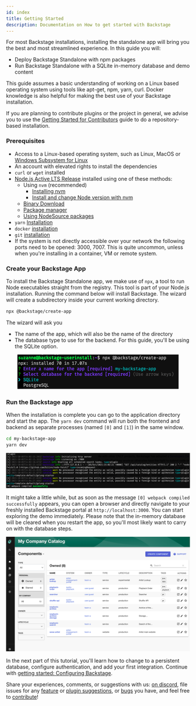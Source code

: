 ```yaml
---
id: index
title: Getting Started
description: Documentation on How to get started with Backstage
---
```


For most Backstage installations, installing the standalone app will bring you
the best and most streamlined experience. In this guide you will:

- Deploy Backstage Standalone with npm packages
- Run Backstage Standalone with a SQLite in-memory database and demo content

This guide assumes a basic understanding of working on a Linux based operating
system using tools like apt-get, npm, yarn, curl. Docker knowledge is also
helpful for making the best use of your Backstage installation.

If you are planning to contribute plugins or the project in general, we advise
you to use the
[Getting Started for Contributors](https://backstage.io/docs/getting-started/running-backstage-locally)
guide to do a repository-based installation.

### Prerequisites

- Access to a Linux-based operating system, such as Linux, MacOS or
  [Windows Subsystem for Linux](https://docs.microsoft.com/en-us/windows/wsl/)
- An account with elevated rights to install the dependencies
- `curl` or `wget` installed
- [Node.js Active LTS Release](https://nodejs.org/en/about/releases/) installed using one of these
  methods:
  - Using `nvm` (recommended)
    - [Installing nvm](https://github.com/nvm-sh/nvm#install--update-script)
    - [Install and change Node version with nvm](https://nodejs.org/en/download/package-manager/#nvm)
  - [Binary Download](https://nodejs.org/en/download/)
  - [Package manager](https://nodejs.org/en/download/package-manager/)
  - [Using NodeSource packages](https://github.com/nodesource/distributions/blob/master/README.md)
- `yarn` [Installation](https://classic.yarnpkg.com/en/docs/install)
- `docker` [installation](https://docs.docker.com/engine/install/)
- `git` [installation](https://github.com/git-guides/install-git)
- If the system is not directly accessible over your network the following ports
  need to be opened: 3000, 7007. This is quite uncommon, unless when you're
  installing in a container, VM or remote system.

### Create your Backstage App

To install the Backstage Standalone app, we make use of `npx`, a tool to run
Node executables straight from the registry. This tool is part of your Node.js
installation. Running the command below will install Backstage. The wizard will
create a subdirectory inside your current working directory.

```bash
npx @backstage/create-app
```

The wizard will ask you

- The name of the app, which will also be the name of the directory
- The database type to use for the backend. For this guide, you'll be using the
  SQLite option.

<p align='center'>
  <img src='../assets/getting-started/wizard.png' alt='Screenshot of the wizard asking for a name for the app, and a selection menu for the database.' />
</p>

### Run the Backstage app

When the installation is complete you can go to the application directory and
start the app. The `yarn dev` command will run both the frontend and backend as
separate processes (named `[0]` and `[1]`) in the same window.

```bash
cd my-backstage-app
yarn dev
```

<p align='center'>
  <img src='../assets/getting-started/startup.png' alt='Screenshot of the command output, with the message web pack compiled successfully.'/>
</p>

It might take a little while, but as soon as the message
`[0] webpack compiled successfully` appears, you can open a browser and directly
navigate to your freshly installed Backstage portal at `http://localhost:3000`.
You can start exploring the demo immediately. Please note that the in-memory
database will be cleared when you restart the app, so you'll most likely want to
carry on with the database steps.

<p align='center'>
  <img src='../assets/getting-started/portal.png' alt='Screenshot of the Backstage portal.'/>
</p>

In the next part of this tutorial, you'll learn how to change to a persistent
database, configure authentication, and add your first integration. Continue
with [getting started: Configuring Backstage](configuration.md).

Share your experiences, comments, or suggestions with us:
[on discord](https://discord.gg/EBHEGzX), file issues for any
[feature](https://github.com/backstage/backstage/issues/new?labels=help+wanted&template=feature_template.md)
or
[plugin suggestions](https://github.com/backstage/backstage/issues/new?labels=plugin&template=plugin_template.md&title=%5BPlugin%5D+THE+PLUGIN+NAME),
or
[bugs](https://github.com/backstage/backstage/issues/new?labels=bug&template=bug_template.md)
you have, and feel free to
[contribute](https://github.com/backstage/backstage/blob/master/CONTRIBUTING.md)!
